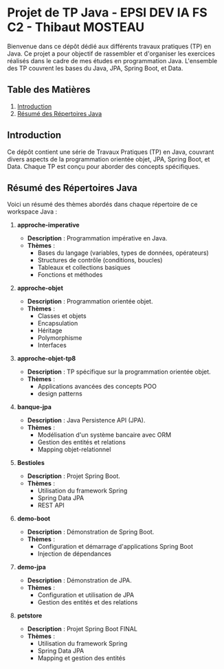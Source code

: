 # Projet de TP Java - EPSI DEV IA FS C2 - Thibaut MOSTEAU

Bienvenue dans ce dépôt dédié aux différents travaux pratiques (TP) en Java. Ce projet a pour objectif de rassembler et d'organiser les exercices réalisés dans le cadre de mes études en programmation Java. L'ensemble des TP couvrent les bases du Java, JPA, Spring Boot, et Data.

## Table des Matières

1. [Introduction](#introduction)
2. [Résumé des Répertoires Java](#résumé-des-répertoires-java)

## Introduction

Ce dépôt contient une série de Travaux Pratiques (TP) en Java, couvrant divers aspects de la programmation orientée objet, JPA, Spring Boot, et Data. Chaque TP est conçu pour aborder des concepts spécifiques.

## Résumé des Répertoires Java

Voici un résumé des thèmes abordés dans chaque répertoire de ce workspace Java :

1. **approche-imperative**
   - **Description** : Programmation impérative en Java.
   - **Thèmes** :
     - Bases du langage (variables, types de données, opérateurs)
     - Structures de contrôle (conditions, boucles)
     - Tableaux et collections basiques
     - Fonctions et méthodes

2. **approche-objet**
   - **Description** : Programmation orientée objet.
   - **Thèmes** :
     - Classes et objets
     - Encapsulation
     - Héritage
     - Polymorphisme
     - Interfaces

3. **approche-objet-tp8**
   - **Description** : TP spécifique sur la programmation orientée objet.
   - **Thèmes** :
     - Applications avancées des concepts POO
     -  design patterns

4. **banque-jpa**
   - **Description** : Java Persistence API (JPA).
   - **Thèmes** :
     - Modélisation d'un système bancaire avec ORM
     - Gestion des entités et relations
     - Mapping objet-relationnel

5. **Bestioles**
   - **Description** : Projet Spring Boot.
   - **Thèmes** :
     - Utilisation du framework Spring
     - Spring Data JPA
     - REST API

6. **demo-boot**
   - **Description** : Démonstration de Spring Boot.
   - **Thèmes** :
     - Configuration et démarrage d'applications Spring Boot
     - Injection de dépendances

7. **demo-jpa**
   - **Description** : Démonstration de JPA.
   - **Thèmes** :
     - Configuration et utilisation de JPA
     - Gestion des entités et des relations

8. **petstore**
   - **Description** : Projet Spring Boot FINAL
   - **Thèmes** :
     - Utilisation du framework Spring
     - Spring Data JPA
     - Mapping et gestion des entités
